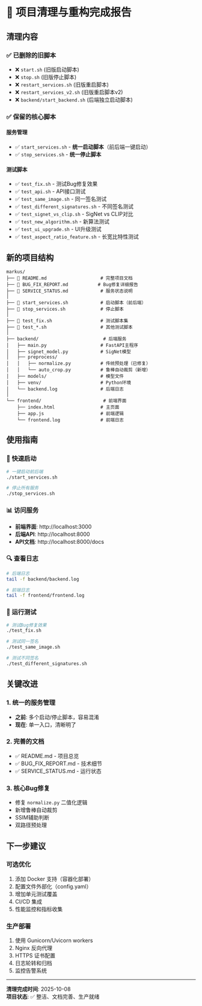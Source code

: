 # 🎯 项目清理与重构完成报告

## 清理内容

### ✅ 已删除的旧脚本
- ❌ `start.sh` (旧版启动脚本)
- ❌ `stop.sh` (旧版停止脚本)
- ❌ `restart_services.sh` (旧版重启脚本)
- ❌ `restart_services_v2.sh` (旧版重启脚本v2)
- ❌ `backend/start_backend.sh` (后端独立启动脚本)

### ✅ 保留的核心脚本

#### 服务管理
- ✅ `start_services.sh` - **统一启动脚本**（前后端一键启动）
- ✅ `stop_services.sh` - **统一停止脚本**

#### 测试脚本
- ✅ `test_fix.sh` - 测试Bug修复效果
- ✅ `test_api.sh` - API接口测试
- ✅ `test_same_image.sh` - 同一签名测试
- ✅ `test_different_signatures.sh` - 不同签名测试
- ✅ `test_signet_vs_clip.sh` - SigNet vs CLIP对比
- ✅ `test_new_algorithm.sh` - 新算法测试
- ✅ `test_ui_upgrade.sh` - UI升级测试
- ✅ `test_aspect_ratio_feature.sh` - 长宽比特性测试

## 新的项目结构

```
markus/
├── 📄 README.md                    # 完整项目文档
├── 📄 BUG_FIX_REPORT.md           # Bug修复详细报告
├── 📄 SERVICE_STATUS.md            # 服务状态说明
│
├── 🚀 start_services.sh            # 启动脚本（前后端）
├── 🛑 stop_services.sh             # 停止脚本
│
├── 🧪 test_fix.sh                  # 测试脚本集
├── 🧪 test_*.sh                    # 其他测试脚本
│
├── backend/                        # 后端服务
│   ├── main.py                    # FastAPI主程序
│   ├── signet_model.py            # SigNet模型
│   ├── preprocess/
│   │   ├── normalize.py           # 传统预处理（已修复）
│   │   └── auto_crop.py           # 鲁棒自动裁剪（新增）
│   ├── models/                    # 模型文件
│   ├── venv/                      # Python环境
│   └── backend.log                # 后端日志
│
└── frontend/                       # 前端界面
    ├── index.html                 # 主页面
    ├── app.js                     # 前端逻辑
    └── frontend.log               # 前端日志
```

## 使用指南

### 🚀 快速启动

```bash
# 一键启动前后端
./start_services.sh

# 停止所有服务
./stop_services.sh
```

### 📊 访问服务

- **前端界面**: http://localhost:3000
- **后端API**: http://localhost:8000
- **API文档**: http://localhost:8000/docs

### 🔍 查看日志

```bash
# 后端日志
tail -f backend/backend.log

# 前端日志
tail -f frontend/frontend.log
```

### 🧪 运行测试

```bash
# 测试Bug修复效果
./test_fix.sh

# 测试同一签名
./test_same_image.sh

# 测试不同签名
./test_different_signatures.sh
```

## 关键改进

### 1. 统一的服务管理
- **之前**: 多个启动/停止脚本，容易混淆
- **现在**: 单一入口，清晰明了

### 2. 完善的文档
- ✅ README.md - 项目总览
- ✅ BUG_FIX_REPORT.md - 技术细节
- ✅ SERVICE_STATUS.md - 运行状态

### 3. 核心Bug修复
- 修复 `normalize.py` 二值化逻辑
- 新增鲁棒自动裁剪
- SSIM辅助判断
- 双路径预处理

## 下一步建议

### 可选优化
1. 添加 Docker 支持（容器化部署）
2. 配置文件外部化（config.yaml）
3. 增加单元测试覆盖
4. CI/CD 集成
5. 性能监控和指标收集

### 生产部署
1. 使用 Gunicorn/Uvicorn workers
2. Nginx 反向代理
3. HTTPS 证书配置
4. 日志轮转和归档
5. 监控告警系统

---
**清理完成时间**: 2025-10-08  
**项目状态**: ✅ 整洁、文档完善、生产就绪
